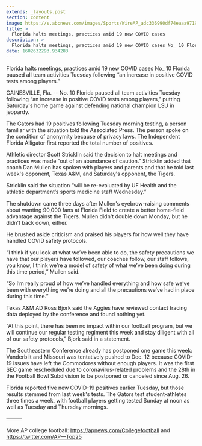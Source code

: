 ```yaml
--- 
extends: _layouts.post 
section: content 
image: https://s.abcnews.com/images/Sports/WireAP_adc336990df74eaaa9719857bbe71b98_16x9_992.jpg 
title: > 
  Florida halts meetings, practices amid 19 new COVID cases 
description: > 
  Florida halts meetings, practices amid 19 new COVID cases No_ 10 Florida paused all team activities Tuesday following “an increase in positive COVID tests among players.”GAINESVILLE, Fla. -- No.10 Florida paused all team activities Tuesday following “an increase in positive COVID tests among players," putting Saturday's home game against defending national champion LSU in jeopardy.The Gators had 19 positives following Tuesday morning testing, a person familiar with the situation told the Associated Press.He brushed aside criticism and praised his players for how well they have handled COVID safety protocols.The Gators test student-athletes three times a week, with football players getting tested Sunday at noon as well as Tuesday and Thursday mornings. 
date: 1602632293.934283 
--- 
```

Florida halts meetings, practices amid 19 new COVID cases No_ 10 Florida paused all team activities Tuesday following “an increase in positive COVID tests among players.”

GAINESVILLE, Fla. -- No. 10 Florida paused all team activities Tuesday following “an increase in positive COVID tests among players," putting Saturday's home game against defending national champion LSU in jeopardy.

The Gators had 19 positives following Tuesday morning testing, a person familiar with the situation told the Associated Press. The person spoke on the condition of anonymity because of privacy laws. The Independent Florida Alligator first reported the total number of positives.

Athletic director Scott Stricklin said the decision to halt meetings and practices was made “out of an abundance of caution.” Stricklin added that coach Dan Mullen has spoken with players and parents and that he told last week's opponent, Texas A&M, and Saturday's opponent, the Tigers.

Stricklin said the situation “will be re-evaluated by UF Health and the athletic department’s sports medicine staff Wednesday.”

The shutdown came three days after Mullen's eyebrow-raising comments about wanting 90,000 fans at Florida Field to create a better home-field advantage against the Tigers. Mullen didn't double down Monday, but he didn't back down, either.

He brushed aside criticism and praised his players for how well they have handled COVID safety protocols.

“I think if you look at what we’ve been able to do, the safety precautions we have that our players have followed, our coaches follow, our staff follows, you know, I think we’re a model of safety of what we’ve been doing during this time period,” Mullen said.

“So I’m really proud of how we’ve handled everything and how safe we’ve been with everything we’re doing and all the precautions we’ve had in place during this time.”

Texas A&M AD Ross Bjork said the Aggies have reviewed contact tracing data deployed by the conference and found nothing yet.

“At this point, there has been no impact within our football program, but we will continue our regular testing regiment this week and stay diligent with all of our safety protocols,” Bjork said in a statement.

The Southeastern Conference already has postponed one game this week: Vanderbilt and Missouri was tentatively pushed to Dec. 12 because COVID-19 issues have left the Commodores without enough players. It was the first SEC game rescheduled due to coronavirus-related problems and the 28th in the Football Bowl Subdivision to be postponed or canceled since Aug. 26.

Florida reported five new COVID-19 positives earlier Tuesday, but those results stemmed from last week's tests. The Gators test student-athletes three times a week, with football players getting tested Sunday at noon as well as Tuesday and Thursday mornings.

———

More AP college football: https://apnews.com/Collegefootball and https://twitter.com/AP—Top25